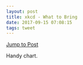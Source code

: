 ```yaml
---
layout: post
title: xkcd - What to Bring
date: 2017-09-15 07:08:15
tags: tweet
---
```

[Jump to Post](https://xkcd.com/1890/)

Handy chart. 

